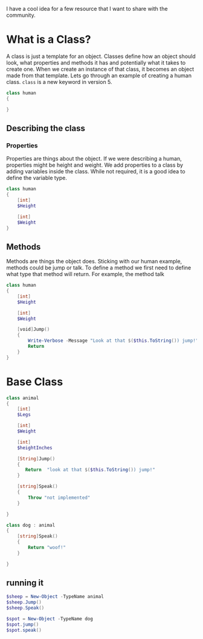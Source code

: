 ﻿I have a cool idea for a few resource that I want to share with the community. 

# What is a Class?
A class is just a template for an object. 
Classes define how an object should look, what properties and methods it has and potentially what it takes to create one. 
When we create an instance of that class, it becomes an object made from that template. 
Lets go through an example of creating a human class. 
```class``` is a new keyword in version 5. 
```powershell
class human
{

}
```
## Describing the class
### Properties
Properties are things about the object.
If we were describing a human, properties might be height and weight.
We add properties to a class by adding variables inside the class.
While not required, it is a good idea to define the variable type.
```powershell
class human
{
    [int]
    $Height

    [int]
    $Weight
}
```
## Methods
Methods are things the object does. 
Sticking with our human example, methods could be jump or talk.
To define a method we first need to define what type that method will return.
For example, the method talk
```powershell
class human
{
    [int]
    $Height

    [int]
    $Weight

    [void]Jump()
    {
        Write-Verbose -Message "Look at that $($this.ToString()) jump!"
        Return
    }
}
```
# Base Class
```powershell
class animal
{
    [int]
    $Legs

    [int]
    $Weight

    [int]
    $heightInches

    [String]Jump()
    {
       Return  "look at that $($this.ToString()) jump!"
    }

    [string]Speak()
    {
        Throw "not implemented"
    }

}
```
```powershell
class dog : animal
{
    [string]Speak()
    {
        Return "woof!"
    }

}
```
## running it
```powershell
$sheep = New-Object -TypeName animal
$sheep.Jump()
$sheep.Speak()

$spot = New-Object -TypeName dog
$spot.jump()
$spot.speak()
```